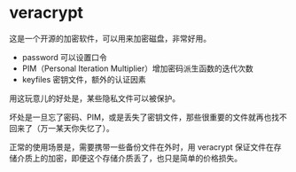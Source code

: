 # veracrypt

这是一个开源的加密软件，可以用来加密磁盘，非常好用。

- password 可以设置口令
- PIM（Personal Iteration Multiplier）增加密码派生函数的迭代次数
- keyfiles 密钥文件，额外的认证因素

用这玩意儿的好处是，某些隐私文件可以被保护。

坏处是一旦忘了密码、PIM，或是丢失了密钥文件，那些很重要的文件就再也找不回来了（万一某天你失忆了）。

正常的使用场景是，需要携带一些备份文件在外时，用 veracrypt 保证文件在存储介质上的加密，即便这个存储介质丢了，也只是简单的价格损失。
